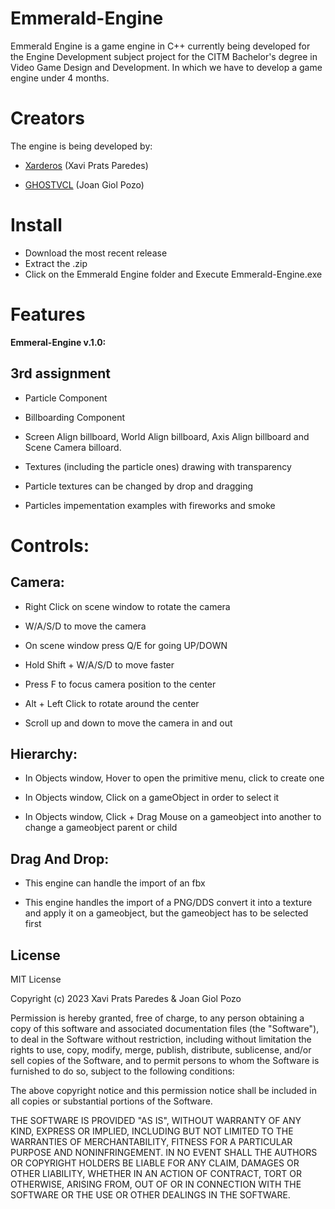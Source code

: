# Emmerald-Engine

Emmerald Engine is a game engine in C++ currently being developed for the Engine Development subject project for the CITM Bachelor's degree in Video Game Design and Development. In which we have to develop a game engine under 4 months.


# Creators

The engine is being developed by:

* [Xarderos](https://github.com/Xarderos) (Xavi Prats Paredes)

* [GHOSTVCL](https://github.com/GHOSTVCL) (Joan Giol Pozo)


# Install

* Download the most recent release
* Extract the .zip
* Click on the Emmerald Engine folder and Execute Emmerald-Engine.exe


# Features

**Emmeral-Engine v.1.0:**

## 3rd assignment

* Particle Component

* Billboarding Component
  
* Screen Align billboard, World Align billboard, Axis Align billboard and Scene Camera billoard.
  
* Textures (including the particle ones) drawing with transparency

* Particle textures can be changed by drop and dragging
  
* Particles impementation examples with fireworks and smoke 

# Controls:

## Camera:

* Right Click on scene window to rotate the camera

* W/A/S/D to move the camera

* On scene window press Q/E for going UP/DOWN

* Hold Shift + W/A/S/D to move faster

* Press F to focus camera position to the center

* Alt + Left Click to rotate around the center

* Scroll up and down to move the camera in and out

## Hierarchy:

* In Objects window, Hover to open the primitive menu, click to create one

* In Objects window, Click on a gameObject in order to select it

* In Objects window, Click + Drag Mouse on a gameobject into another to change a gameobject parent or child

## Drag And Drop:

* This engine can handle the import of an fbx

* This engine handles the import of a PNG/DDS convert it into a texture and apply it on a gameobject, but the gameobject has to be selected first


## License

MIT License

Copyright (c) 2023 Xavi Prats Paredes & Joan Giol Pozo

Permission is hereby granted, free of charge, to any person obtaining a copy of this software and associated documentation files (the "Software"), to deal in the Software without restriction, including without limitation the rights to use, copy, modify, merge, publish, distribute, sublicense, and/or sell copies of the Software, and to permit persons to whom the Software is furnished to do so, subject to the following conditions:

The above copyright notice and this permission notice shall be included in all copies or substantial portions of the Software.

THE SOFTWARE IS PROVIDED "AS IS", WITHOUT WARRANTY OF ANY KIND, EXPRESS OR IMPLIED, INCLUDING BUT NOT LIMITED TO THE WARRANTIES OF MERCHANTABILITY, FITNESS FOR A PARTICULAR PURPOSE AND NONINFRINGEMENT. IN NO EVENT SHALL THE AUTHORS OR COPYRIGHT HOLDERS BE LIABLE FOR ANY CLAIM, DAMAGES OR OTHER LIABILITY, WHETHER IN AN ACTION OF CONTRACT, TORT OR OTHERWISE, ARISING FROM, OUT OF OR IN CONNECTION WITH THE SOFTWARE OR THE USE OR OTHER DEALINGS IN THE SOFTWARE.
